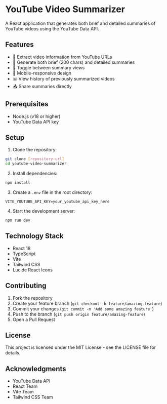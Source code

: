 # YouTube Video Summarizer

A React application that generates both brief and detailed summaries of YouTube videos using the YouTube Data API.

## Features

- 🎥 Extract video information from YouTube URLs
- 📝 Generate both brief (200 chars) and detailed summaries
- 🔄 Toggle between summary views
- 📱 Mobile-responsive design
- 📊 View history of previously summarized videos
- 📤 Share summaries directly

## Prerequisites

- Node.js (v18 or higher)
- YouTube Data API key

## Setup

1. Clone the repository:
```bash
git clone [repository-url]
cd youtube-video-summarizer
```

2. Install dependencies:
```bash
npm install
```

3. Create a `.env` file in the root directory:
```
VITE_YOUTUBE_API_KEY=your_youtube_api_key_here
```

4. Start the development server:
```bash
npm run dev
```

## Technology Stack

- React 18
- TypeScript
- Vite
- Tailwind CSS
- Lucide React Icons

## Contributing

1. Fork the repository
2. Create your feature branch (`git checkout -b feature/amazing-feature`)
3. Commit your changes (`git commit -m 'Add some amazing feature'`)
4. Push to the branch (`git push origin feature/amazing-feature`)
5. Open a Pull Request

## License

This project is licensed under the MIT License - see the LICENSE file for details.

## Acknowledgments

- YouTube Data API
- React Team
- Vite Team
- Tailwind CSS Team